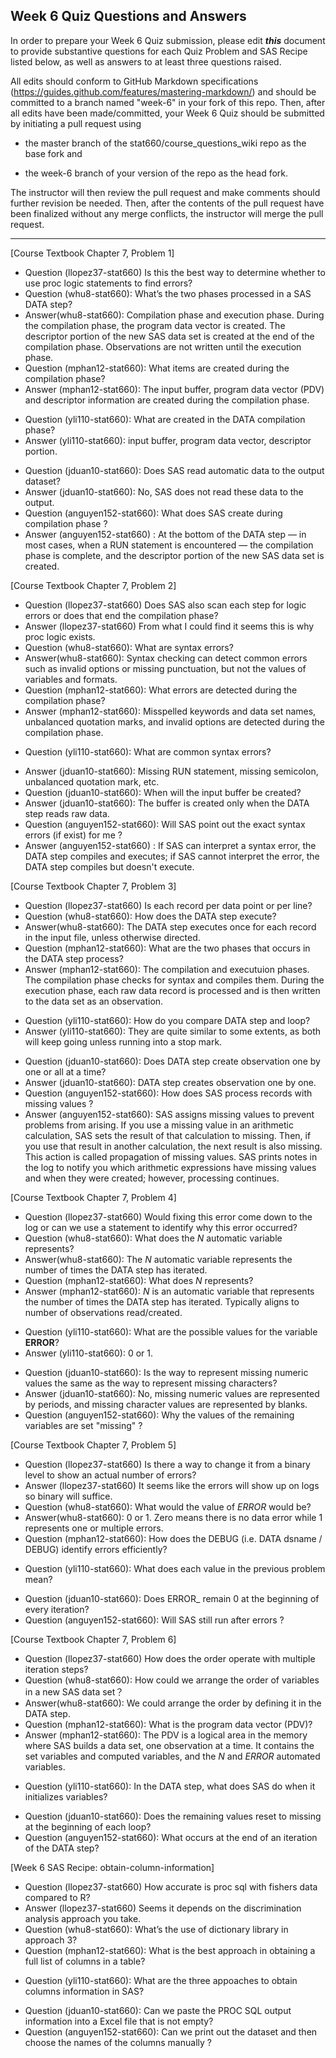 
## Week 6 Quiz Questions and Answers

In order to prepare your Week 6 Quiz submission, please edit ***this*** document to provide substantive questions for each Quiz Problem and SAS Recipe listed below, as well as answers to at least three questions raised.

All edits should conform to GitHub Markdown specifications (https://guides.github.com/features/mastering-markdown/) and should be committed to a branch named "week-6" in your fork of this repo. Then, after all edits have been made/committed, your Week 6 Quiz should be submitted by initiating a pull request using

- the master branch of the stat660/course_questions_wiki repo as the base fork and

- the week-6 branch of your version of the repo as the head fork.

The instructor will then review the pull request and make comments should further revision be needed. Then, after the contents of the pull request have been finalized without any merge conflicts, the instructor will merge the pull request.



********************************************************************************



[Course Textbook Chapter 7, Problem 1]
- Question (llopez37-stat660) Is this the best way to determine whether to use proc logic statements to find errors?
- Question (whu8-stat660): What’s the two phases processed in a SAS DATA step?
- Answer(whu8-stat660): Compilation phase and execution phase. During the compilation phase, the program data vector is created. The descriptor portion of the new SAS data set is created at the end of the compilation phase. Observations are not written until the execution phase.
- Question (mphan12-stat660): What items are created during the compilation phase?
- Answer (mphan12-stat660): The input buffer, program data vector (PDV) and descriptor information are created during the compilation phase.
* Question (yli110-stat660): What are created in the DATA compilation phase?
* Answer (yli110-stat660): input buffer, program data vector, descriptor portion.
- Question (jduan10-stat660): Does SAS read automatic data to the output dataset?
- Answer (jduan10-stat660): No, SAS does not read these data to the output.
- Question (anguyen152-stat660): What does SAS create during compilation phase ?
- Answer (anguyen152-stat660) : At the bottom of the DATA step — in most cases, when a RUN statement is encountered — the compilation phase is complete, and the descriptor portion of the new SAS data set is created.



[Course Textbook Chapter 7, Problem 2]
- Question (llopez37-stat660) Does SAS also scan each step for logic errors or does that end the compilation phase? 
- Answer (llopez37-stat660) From what I could find it seems this is why proc logic exists.
- Question (whu8-stat660):  What are syntax errors?
- Answer(whu8-stat660): Syntax checking can detect common errors such as invalid options or missing punctuation, but not the values of variables and formats.
- Question (mphan12-stat660): What errors are detected during the compilation phase?
- Answer (mphan12-stat660): Misspelled keywords and data set names, unbalanced quotation marks, and invalid options are detected during the compilation phase.
* Question (yli110-stat660): What are common syntax errors?
- Answer (jduan10-stat660): Missing RUN statement, missing semicolon, unbalanced quotation mark, etc.
- Question (jduan10-stat660): When will the input buffer be created?
- Answer (jduan10-stat660): The buffer is created only when the DATA step reads raw data. 
- Question (anguyen152-stat660): Will SAS point out the exact syntax errors (if exist) for me ?  
- Answer (anguyen152-stat660) : If SAS can interpret a syntax error, the DATA step compiles and executes; if SAS cannot interpret the error, the DATA step compiles but doesn't execute. 



[Course Textbook Chapter 7, Problem 3]
- Question (llopez37-stat660) Is each record per data point or per line? 
- Question (whu8-stat660): How does the DATA step execute?
- Answer(whu8-stat660): The DATA step executes once for each record in the input file, unless otherwise directed.
- Question (mphan12-stat660): What are the two phases that occurs in the DATA step process?
- Answer (mphan12-stat660): The compilation and executuion phases.  The compilation phase checks for syntax and compiles them.  During the execution phase, each raw data record is processed and is then written to the data set as an observation.
* Question (yli110-stat660): How do you compare DATA step and loop?
* Answer (yli110-stat660): They are quite similar to some extents, as both will keep going unless running into a stop mark.
- Question (jduan10-stat660): Does DATA step create observation one by one or all at a time?
- Answer (jduan10-stat660): DATA step creates observation one by one.
- Question (anguyen152-stat660): How does SAS process records with missing values ? 
- Answer (anguyen152-stat660): SAS assigns missing values to prevent problems from arising. If you use a missing value in an arithmetic calculation, SAS sets the result of that calculation to missing. Then, if you use that result in another calculation, the next result is also missing. This action is called propagation of missing values. SAS prints notes in the log to notify you which arithmetic expressions have missing values and when they were created; however, processing continues.



[Course Textbook Chapter 7, Problem 4]
- Question (llopez37-stat660) Would fixing this error come down to the log or can we use a statement to identify why this error occurred?
- Question (whu8-stat660): What does the _N_ automatic variable represents?
- Answer(whu8-stat660): The _N_ automatic variable represents the number of times the DATA step has iterated.
- Question (mphan12-stat660): What does _N_ represents?
- Answer (mphan12-stat660): _N_ is an automatic variable that represents the number of times the DATA step has iterated. Typically aligns to number of observations read/created.
* Question (yli110-stat660): What are the possible values for the variable __ERROR__?
* Answer (yli110-stat660): 0 or 1.
- Question (jduan10-stat660): Is the way to represent missing numeric values the same as the way to represent missing characters?
- Answer (jduan10-stat660): No, missing numeric values are represented by periods, and missing character values are represented by blanks.
- Question (anguyen152-stat660): Why the values of the remaining variables are set "missing" ?



[Course Textbook Chapter 7, Problem 5]
- Question (llopez37-stat660) Is there a way to change it from a binary level to show an actual number of errors?
- Answer (llopez37-stat660) It seems like the errors will show up on logs so binary will suffice. 
- Question (whu8-stat660): What would the value of _ERROR_ would be?
- Answer(whu8-stat660): 0 or 1. Zero means there is no data error while 1 represents one or multiple errors.
- Question (mphan12-stat660): How does the DEBUG (i.e. DATA dsname / DEBUG) identify errors efficiently?
* Question (yli110-stat660): What does each value in the previous problem mean?
- Question (jduan10-stat660): Does ERROR_ remain 0 at the beginning of every iteration?
- Question (anguyen152-stat660): Will SAS still run after errors ?



[Course Textbook Chapter 7, Problem 6]
- Question (llopez37-stat660) How does the order operate with multiple iteration steps? 
- Question (whu8-stat660): How could we arrange the order of variables in a new SAS data set？
- Answer(whu8-stat660): We could arrange the order by defining it in the DATA step.
- Question (mphan12-stat660): What is the program data vector (PDV)?
- Answer (mphan12-stat660): The PDV is a logical area in the memory where SAS builds a data set, one observation at a time.  It contains the set variables and computed variables, and the _N_ and _ERROR_ automated variables.  
* Question (yli110-stat660): In the DATA step, what does SAS do when it initializes variables?
- Question (jduan10-stat660): Does the remaining values reset to missing at the beginning of each loop?
- Question (anguyen152-stat660): What occurs at the end of an iteration of the DATA step?



[Week 6 SAS Recipe: obtain-column-information]
- Question (llopez37-stat660) How accurate is proc sql with fishers data compared to R? 
- Answer (llopez37-stat660) Seems it depends on the discrimination analysis approach you take. 
- Question (whu8-stat660): What’s the use of dictionary library in approach 3?
- Question (mphan12-stat660): What is the best approach in obtaining a full list of columns in a table?
* Question (yli110-stat660): What are the three appoaches to obtain columns information in SAS?
- Question (jduan10-stat660): Can we paste the PROC SQL output information into a Excel file that is not empty?
- Question (anguyen152-stat660): Can we print out the dataset and then choose the names of the columns manually ? 


